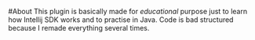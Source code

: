 #About
This plugin is basically made for *educational* purpose 
just to learn how Intellij SDK works and to practise in Java.
Code is bad structured because I remade everything several times.